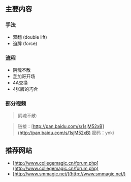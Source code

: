 
## 主要内容

### 手法
* 双翻 (double lift)
* 迫牌 (force)

### 流程
* 阴魂不散
* 芝加哥开场
* 4A交换
* 4张牌的巧合

### 部分视频
> 阴魂不散:

> 链接：[http://pan.baidu.com/s/1sjM52xB](http://pan.baidu.com/s/1sjM52xB) 密码：ynki

## 推荐网站
* [http://www.collegemagic.cn/forum.php](http://www.collegemagic.cn/forum.php)
* [http://www.smmagic.net/](http://www.smmagic.net/)

